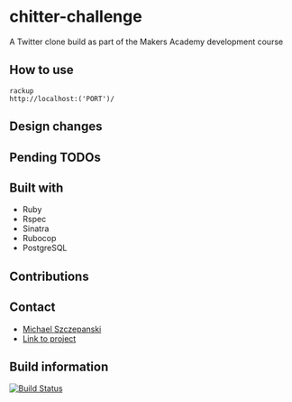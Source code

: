 # chitter-challenge

A Twitter clone build as part of the Makers Academy development course

## How to use

```shell
rackup
http://localhost:('PORT')/
```

## Design changes



## Pending TODOs



## Built with
- Ruby
- Rspec
- Sinatra
- Rubocop
- PostgreSQL

## Contributions


## Contact
- [Michael Szczepanski](mailto:m.szczepanski90@gmail.com)
- [Link to project](URL "https://github.com/michael-szczepanski/chitter-challenge")

## Build information

[![Build Status](https://app.travis-ci.com/michael-szczepanski/chitter-challenge.svg?branch=master)](https://app.travis-ci.com/michael-szczepanski/chitter-challenge)